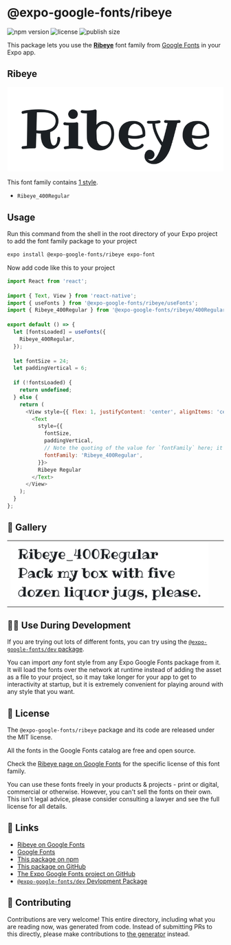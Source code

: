 # @expo-google-fonts/ribeye

![npm version](https://flat.badgen.net/npm/v/@expo-google-fonts/ribeye)
![license](https://flat.badgen.net/github/license/expo/google-fonts)
![publish size](https://flat.badgen.net/packagephobia/install/@expo-google-fonts/ribeye)

This package lets you use the [**Ribeye**](https://fonts.google.com/specimen/Ribeye) font family from [Google Fonts](https://fonts.google.com/) in your Expo app.

## Ribeye

![Ribeye](./font-family.png)

This font family contains [1 style](#-gallery).

- `Ribeye_400Regular`

## Usage

Run this command from the shell in the root directory of your Expo project to add the font family package to your project
```sh
expo install @expo-google-fonts/ribeye expo-font
```

Now add code like this to your project
```js
import React from 'react';

import { Text, View } from 'react-native';
import { useFonts } from '@expo-google-fonts/ribeye/useFonts';
import { Ribeye_400Regular } from '@expo-google-fonts/ribeye/400Regular';

export default () => {
  let [fontsLoaded] = useFonts({
    Ribeye_400Regular,
  });

  let fontSize = 24;
  let paddingVertical = 6;

  if (!fontsLoaded) {
    return undefined;
  } else {
    return (
      <View style={{ flex: 1, justifyContent: 'center', alignItems: 'center' }}>
        <Text
          style={{
            fontSize,
            paddingVertical,
            // Note the quoting of the value for `fontFamily` here; it expects a string!
            fontFamily: 'Ribeye_400Regular',
          }}>
          Ribeye Regular
        </Text>
      </View>
    );
  }
};

```

## 🔡 Gallery


||||
|-|-|-|
|![Ribeye_400Regular](.//400Regular/Ribeye_400Regular.ttf.png)||||


## 👩‍💻 Use During Development

If you are trying out lots of different fonts, you can try using the [`@expo-google-fonts/dev` package](https://github.com/expo/google-fonts/tree/master/font-packages/dev#readme).

You can import *any* font style from any Expo Google Fonts package from it. It will load the fonts
over the network at runtime instead of adding the asset as a file to your project, so it may take longer
for your app to get to interactivity at startup, but it is extremely convenient
for playing around with any style that you want.

## 📖 License

The `@expo-google-fonts/ribeye` package and its code are released under the MIT license.

All the fonts in the Google Fonts catalog are free and open source.

Check the [Ribeye page on Google Fonts](https://fonts.google.com/specimen/Ribeye) for the specific license of this font family.

You can use these fonts freely in your products & projects - print or digital, commercial or otherwise. However, you can't sell the fonts on their own. This isn't legal advice, please consider consulting a lawyer and see the full license for all details.

## 🔗 Links

- [Ribeye on Google Fonts](https://fonts.google.com/specimen/Ribeye)
- [Google Fonts](https://fonts.google.com/)
- [This package on npm](https://www.npmjs.com/package/@expo-google-fonts/ribeye)
- [This package on GitHub](https://github.com/expo/google-fonts/tree/master/font-packages/ribeye)
- [The Expo Google Fonts project on GitHub](https://github.com/expo/google-fonts)
- [`@expo-google-fonts/dev` Devlopment Package](https://github.com/expo/google-fonts/tree/master/font-packages/dev)

## 🤝 Contributing

Contributions are very welcome! This entire directory, including what you are reading now, was generated from code. Instead of submitting PRs to this directly, please make contributions to [the generator](https://github.com/expo/google-fonts/tree/master/packages/generator) instead.
